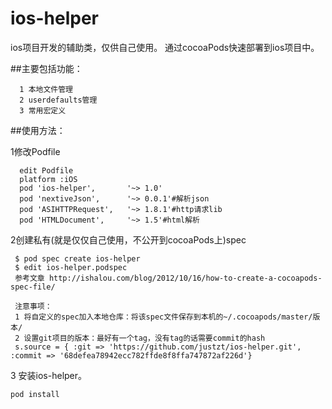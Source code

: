ios-helper
===========

ios项目开发的辅助类，仅供自己使用。
通过cocoaPods快速部署到ios项目中。

##主要包括功能：

      1 本地文件管理
      2 userdefaults管理
      3 常用宏定义

##使用方法：

1修改Podfile

      edit Podfile
      platform :iOS
      pod 'ios-helper',       '~> 1.0'
      pod 'nextiveJson',      '~> 0.0.1'#解析json
      pod 'ASIHTTPRequest',   '~> 1.8.1'#http请求lib
      pod 'HTMLDocument',     '~> 1.5'#html解析
      
2创建私有(就是仅仅自己使用，不公开到cocoaPods上)spec 

     $ pod spec create ios-helper
     $ edit ios-helper.podspec 
     参考文章 http://ishalou.com/blog/2012/10/16/how-to-create-a-cocoapods-spec-file/
     
     注意事项：
     1 将自定义的spec加入本地仓库：将该spec文件保存到本机的~/.cocoapods/master/版本/
     2 设置git项目的版本：最好有一个tag，没有tag的话需要commit的hash
     s.source = { :git => 'https://github.com/justzt/ios-helper.git', :commit => '68defea78942ecc782ffde8f8ffa747872af226d'}      
      
3 安装ios-helper。

    pod install
    
